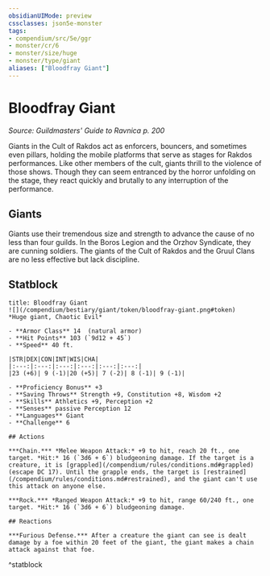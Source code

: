 ```yaml
---
obsidianUIMode: preview
cssclasses: json5e-monster
tags:
- compendium/src/5e/ggr
- monster/cr/6
- monster/size/huge
- monster/type/giant
aliases: ["Bloodfray Giant"]
---
```

# Bloodfray Giant
*Source: Guildmasters' Guide to Ravnica p. 200*  

Giants in the Cult of Rakdos act as enforcers, bouncers, and sometimes even pillars, holding the mobile platforms that serve as stages for Rakdos performances. Like other members of the cult, giants thrill to the violence of those shows. Though they can seem entranced by the horror unfolding on the stage, they react quickly and brutally to any interruption of the performance.

## Giants

Giants use their tremendous size and strength to advance the cause of no less than four guilds. In the Boros Legion and the Orzhov Syndicate, they are cunning soldiers. The giants of the Cult of Rakdos and the Gruul Clans are no less effective but lack discipline.

## Statblock

```ad-statblock
title: Bloodfray Giant
![](/compendium/bestiary/giant/token/bloodfray-giant.png#token)
*Huge giant, Chaotic Evil*

- **Armor Class** 14  (natural armor)
- **Hit Points** 103 (`9d12 + 45`)
- **Speed** 40 ft.

|STR|DEX|CON|INT|WIS|CHA|
|:---:|:---:|:---:|:---:|:---:|:---:|
|23 (+6)| 9 (-1)|20 (+5)| 7 (-2)| 8 (-1)| 9 (-1)|

- **Proficiency Bonus** +3
- **Saving Throws** Strength +9, Constitution +8, Wisdom +2
- **Skills** Athletics +9, Perception +2
- **Senses** passive Perception 12
- **Languages** Giant
- **Challenge** 6

## Actions

***Chain.*** *Melee Weapon Attack:* +9 to hit, reach 20 ft., one target. *Hit:* 16 (`3d6 + 6`) bludgeoning damage. If the target is a creature, it is [grappled](/compendium/rules/conditions.md#grappled) (escape DC 17). Until the grapple ends, the target is [restrained](/compendium/rules/conditions.md#restrained), and the giant can't use this attack on anyone else.

***Rock.*** *Ranged Weapon Attack:* +9 to hit, range 60/240 ft., one target. *Hit:* 16 (`3d6 + 6`) bludgeoning damage.

## Reactions

***Furious Defense.*** After a creature the giant can see is dealt damage by a foe within 20 feet of the giant, the giant makes a chain attack against that foe.
```
^statblock